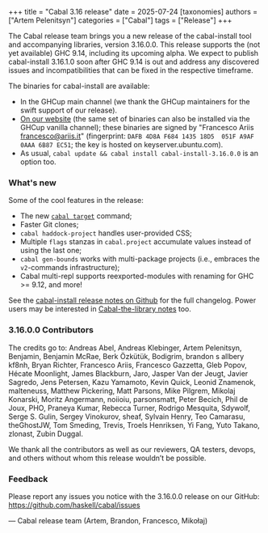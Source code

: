 +++
title = "Cabal 3.16 release"
date = 2025-07-24
[taxonomies]
authors = ["Artem Pelenitsyn"]
categories = ["Cabal"]
tags = ["Release"]
+++

The Cabal release team brings you a new release of the cabal-install tool and accompanying libraries, version 3.16.0.0. This release supports the (not yet available) GHC 9.14, including its upcoming alpha. We expect to publish cabal-install 3.16.1.0 soon after GHC 9.14 is out and address any discovered issues and incompatibilities that can be fixed in the respective timeframe.

The binaries for cabal-install are available:

- In the GHCup main channel (we thank the GHCup maintainers for the swift support of our release).
- [On our website](https://downloads.haskell.org/cabal/cabal-install-3.16.0.0/) (the same set of binaries can also be installed via the GHCup vanilla channel); these binaries are signed by "Francesco Ariis <francesco@ariis.it>" (fingerprint: `DAFB 4D8A F684 1435 18D5  051F A9AF 0AAA 6B87 EC51`; the key is hosted on keyserver.ubuntu.com).
- As usual, `cabal update && cabal install cabal-install-3.16.0.0` is an option too.

### What's new

Some of the cool features in the release:
  * The new [`cabal target`](https://cabal.readthedocs.io/en/stable/cabal-commands.html#cabal-target) command;
  * Faster Git clones;
  * `cabal haddock-project` handles user-provided CSS;
  * Multiple `flags` stanzas in `cabal.project` accumulate values instead of using the last one;
  * `cabal gen-bounds` works with multi-package projects (i.e., embraces the `v2`-commands infrastructure);
  * Cabal multi-repl supports reexported-modules with renaming for GHC >= 9.12, and more!

See the [cabal-install release notes on Github](https://github.com/haskell/cabal/blob/master/release-notes/cabal-install-3.16.0.0.md) for the full changelog. Power users may be interested in [Cabal-the-library notes](https://github.com/haskell/cabal/blob/master/release-notes/Cabal-3.16.0.0.md) too.


### 3.16.0.0 Contributors

The credits go to: Andreas Abel, Andreas Klebinger, Artem Pelenitsyn, Benjamin, Benjamin McRae, Berk Özkütük, Bodigrim, brandon s allbery kf8nh, Bryan Richter, Francesco Ariis, Francesco Gazzetta, Gleb Popov, Hécate Moonlight, James Blackburn, Jaro, Jasper Van der Jeugt, Javier Sagredo, Jens Petersen, Kazu Yamamoto, Kevin Quick, Leonid Znamenok, malteneuss, Matthew Pickering, Matt Parsons, Mike Pilgrem, Mikolaj Konarski, Moritz Angermann, noiioiu, parsonsmatt, Peter Becich, Phil de Joux, PHO, Praneya Kumar, Rebecca Turner, Rodrigo Mesquita, Sdywolf, Serge S. Gulin, Sergey Vinokurov, sheaf, Sylvain Henry, Teo Camarasu, theGhostJW, Tom Smeding, Trevis, Troels Henriksen, Yi Fang, Yuto Takano, zlonast, Zubin Duggal.

We thank all the contributors as well as our reviewers, QA testers, devops, and others without whom this release wouldn’t be possible.

### Feedback

Please report any issues you notice with the 3.16.0.0 release on our GitHub: https://github.com/haskell/cabal/issues

— Cabal release team (Artem, Brandon, Francesco, Mikołaj)
